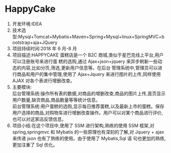 # HappyCake
1. 开发环境:IDEA
2. 技术选型:Mysql+Tomcat+Mybatis+Maven+Spring+Mysql+linux+SpringMVC+bootstrap+aja+JQuery
3. 项目持续时间:2018 年 6 月-8 月
4. 项目描述:HAPPYCAKE 蛋糕店是一个 B2C 商城,类似于星巴克线上平台,用户可以注册账号来进行蛋
糕的选购,通过 Ajax+json+jquery 来异步刷新一些动态的内容,比如分页,筛选,更新用户信息等。在后台
管理系统中,管理员可以进行商品和用户的集中管理,使用了 Ajax+Jquery 来进行图片的上传,同样使用 AJAX
对各个表进行增删改查。
5. 主要模块:  
后台管理系统:操作所有表的数据,对商品的增删改查,商品的图片上传,首页显示用户数量,缺货商品,商品数量等等统计信息。  
前台管理系统:用户蛋糕的选购,显示每日推荐蛋糕,以及最新上市的蛋糕。保存用户选择的商品,对购物车进行增删改查操作。用户可以对某个商品进行评价,也可以对这家店反馈信息。
6. 项目小结:在这个项目中,使用了 SSM 进行架构,熟练的使用 SSM 框架,对 spring,springmvc 和 Mybatis
的一些原理也有深刻的了解,对 Jquery + ajax 来传递 json 也有了熟练的使用。由于使用了 Mybatis,Sql 语
句也更加的熟练,更加注重了 Sql 优化。

